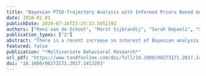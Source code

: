```yaml
---
title: "Bayesian PTSD-Trajectory Analysis with Informed Priors Based on a Systematic Literature Search and Expert Elicitation"
date: 2018-01-01
publishDate: 2019-07-16T21:25:13.505219Z
authors: ["Rens van de Schoot", "Marit Sijbrandij", "Sarah Depaoli", "Sonja D. Winter", "Miranda Olff", "Nancy E. van Loey"]
publication_types: ["2"]
abstract: "There is a recent increase in interest of Bayesian analysis. However, little effort has been made thus far to directly incorporate background knowledge via the prior distribution into the analyses. This process might be especially useful in the context of latent growth mixture modeling when one or more of the latent groups are expected to be relatively small due to what we refer to as limited data. We argue that the use of Bayesian statistics has great advantages in limited data situations, but only if background knowledge can be incorporated into the analysis via prior distributions. We highlight these advantages through a data set including patients with burn injuries and analyze trajectories of posttraumatic stress symptoms using the Bayesian framework following the steps of the WAMBS-checklist. In the included example, we illustrate how to obtain background information using previous literature based on a systematic literature search and by using expert knowledge. Finally, we show how to translate this knowledge into prior distributions and we illustrate the importance of conducting a prior sensitivity analysis. Although our example is from the trauma field, the techniques we illustrate can be applied to any field."
featured: false
publication: "*Multivariate Behavioral Research*"
url_pdf: "https://www.tandfonline.com/doi/full/10.1080/00273171.2017.1412293"
doi: "10.1080/00273171.2017.1412293"
---
```


